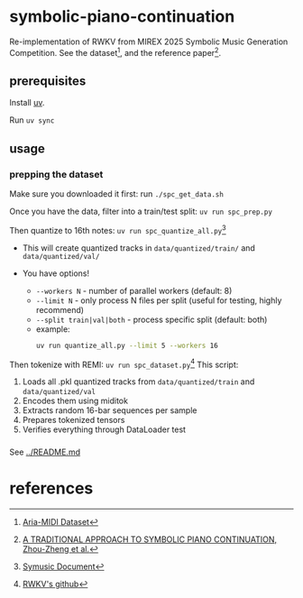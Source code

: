 # symbolic-piano-continuation
Re-implementation of RWKV from MIREX 2025 Symbolic Music Generation Competition. See the dataset[^1], and the reference paper[^2].

## prerequisites

Install
[uv](https://docs.astral.sh/uv/getting-started/installation/#standalone-installer).

Run `uv sync`

## usage

### prepping the dataset

Make sure you downloaded it first: run `./spc_get_data.sh`

Once you have the data, filter into a train/test split: `uv run spc_prep.py`

Then quantize to 16th notes: `uv run spc_quantize_all.py`[^3]

- This will create quantized tracks in `data/quantized/train/` and `data/quantized/val/`
- You have options!

    - `--workers N` - number of parallel workers (default: 8)
    - `--limit N` - only process N files per split (useful for testing, highly recommend)
    - `--split train|val|both` - process specific split (default: both)
    - example: 
      ```bash
      uv run quantize_all.py --limit 5 --workers 16
      ```

Then tokenize with REMI: `uv run spc_dataset.py`[^4]
This script:
  1. Loads all .pkl quantized tracks from `data/quantized/train` and `data/quantized/val`
  2. Encodes them using miditok
  3. Extracts random 16-bar sequences per sample
  4. Prepares tokenized tensors
  5. Verifies everything through DataLoader test

###

See [../README.md](../README.md)

# references

[^1]: [Aria-MIDI Dataset](https://huggingface.co/datasets/loubb/aria-midi/resolve/main/aria-midi-v1-pruned-ext.tar.gz?download=true)
[^2]: [A TRADITIONAL APPROACH TO SYMBOLIC PIANO CONTINUATION, Zhou-Zheng et al.](https://futuremirex.com/portal/wp-content/uploads/2025/symbolic-music-generation/RWKV.pdf)
[^3]: [Symusic Document](https://yikai-liao.github.io/symusic/tutorials/midi_operations.html)
[^4]: [RWKV's github](https://github.com/christianazinn/mirex2025/blob/master/sym-music-gen/src/tokenizer.py)
